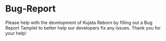 # Bug-Report
Please help with the development of Kujata Reborn by filling out a Bug Report Tamplet to better help our developers fix any issues.
Thank you for your help!
